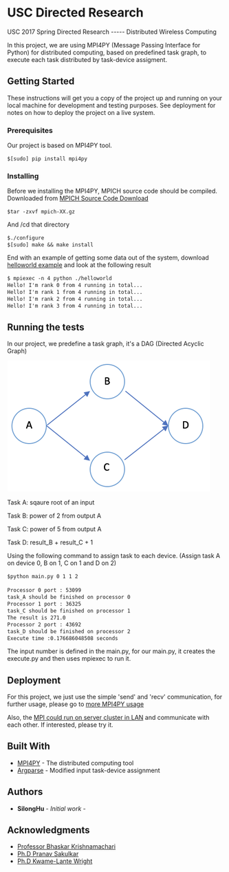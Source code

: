 # USC Directed Research

USC 2017 Spring Directed Research ----- Distributed Wireless Computing

In this project, we are using MPI4PY (Message Passing Interface for Python) for distributed computing, based on predefined task graph, to execute each task distributed by task-device assigment.

## Getting Started

These instructions will get you a copy of the project up and running on your local machine for development and testing purposes. See deployment for notes on how to deploy the project on a live system.

### Prerequisites

Our project is based on MPI4PY tool. 

```
$[sudo] pip install mpi4py
```

### Installing

Before we installing the MPI4PY, MPICH source code should be compiled. Downloaded from [MPICH Source Code Download](https://www.mpich.org/downloads/)

```
$tar -zxvf mpich-XX.gz
```

And /cd that directory

```
$./configure
$[sudo] make && make install
```

End with an example of getting some data out of the system, download [helloworld example](https://github.com/jbornschein/mpi4py-examples/blob/master/01-hello-world) and look at the following result

```
$ mpiexec -n 4 python ./helloworld
Hello! I'm rank 0 from 4 running in total...
Hello! I'm rank 1 from 4 running in total...
Hello! I'm rank 2 from 4 running in total...
Hello! I'm rank 3 from 4 running in total...
```

## Running the tests

In our project, we predefine a task graph, it's a DAG (Directed Acyclic Graph)

![Task Graph](https://github.com/SilongHu/USC-Directed-Research/blob/master/taskGraph.png)

Task A: sqaure root of an input

Task B: power of 2 from output A

Task C: power of 5 from output A

Task D: result_B + result_C + 1


Using the following command to assign task to each device. (Assign task A on device 0, B on 1, C on 1 and D on 2)

```
$python main.py 0 1 1 2

Processor 0 port : 53099
task_A should be finished on processor 0
Processor 1 port : 36325
task_C should be finished on processor 1
The result is 271.0
Processor 2 port : 43692
task_D should be finished on processor 2
Execute time :0.176686048508 seconds
```

The input number is defined in the main.py, for our main.py, it creates the execute.py and then uses mpiexec to run it.

## Deployment

For this project, we just use the simple 'send' and 'recv' communication, for further usage, please go to [more MPI4PY usage](http://pythonhosted.org/mpi4py/usrman/index.html)

Also, the [MPI could run on server cluster in LAN](http://mpitutorial.com/tutorials/running-an-mpi-cluster-within-a-lan/) and communicate with each other. If interested, please try it.


## Built With

* [MPI4PY](http://pythonhosted.org/mpi4py/) - The distributed computing tool
* [Argparse](https://docs.python.org/3/library/argparse.html) - Modified input task-device assignment


## Authors

* **SilongHu** - *Initial work* -

## Acknowledgments

* [Professor Bhaskar Krishnamachari](http://ceng.usc.edu/~bkrishna/)
* [Ph.D Pranav Sakulkar](http://www-scf.usc.edu/~sakulkar/)
* [Ph.D Kwame-Lante Wright](http://www-scf.usc.edu/~kwamelaw/)
